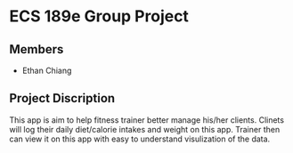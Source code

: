 # ECS 189e Group Project

## Members
* Ethan Chiang

## Project Discription
This app is aim to help fitness trainer better manage his/her clients. Clinets will log their daily diet/calorie intakes and weight on this app. Trainer then can view it on this app with easy to understand visulization of the data.

##
